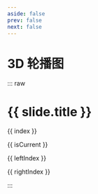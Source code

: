 ```yaml
---
aside: false
prev: false
next: false
---
```


# 3D 轮播图

::: raw

<script setup lang="ts">
import Carousel3D from "./Carousel3D/Carousel3D.vue"
import CarouselSlide from "./Carousel3D/CarouselSlide.vue"

const slides = [
  {
    title: "Slide 1",
    desc: "Lorem ipsum dolor sit amet, consectetur adipisicing elit. Enim, maxime.",
    src: "https://placehold.it/360x270"
  },
  {
    title: "Slide 2",
    desc: "Lorem ipsum dolor sit amet ",
    src: "https://placehold.it/360x270"
  },
  {
    title: "Slide 3",
    desc: "Lorem ipsum dolor sit amet, consectetur adipisicing elit. ",
    src: "https://placehold.it/360x270"
  },
  {
    title: "Slide 4",
    desc: "Lorem ipsum dolor sit amet,  Enim, maxime.",
    src: "https://placehold.it/360x270"
  },
  {
    title: "Slide 5",
    desc: "Lorem ipsum dolor sit amet, consectetur adipisicing elit. Enim, maxime.",
    src: "https://placehold.it/360x270"
  },
  {
    title: "Slide 6",
    desc: "Lorem ipsum dolor sit amet, consectetur adipisicing elit. Enim, maxime.",
    src: "https://placehold.it/360x270"
  },
  {
    title: "Slide 7",
    desc: "Lorem ipsum dolor sit amet, consectetur adipisicing elit. Enim, maxime.",
    src: "https://placehold.it/360x270"
  },
  {
    title: "Slide 8",
    desc: "Lorem ipsum dolor sit amet, consectetur adipisicing elit. Enim, maxime.",
    src: "https://placehold.it/360x270"
  },
  {
    title: "Slide 9",
    desc: "Lorem ipsum dolor sit amet, consectetur adipisicing elit. Enim, maxime.",
    src: "https://placehold.it/360x270"
  },
  {
    title: "Slide 10",
    desc: "Lorem ipsum dolor sit amet, consectetur adipisicing elit. Enim, maxime.",
    src: "https://placehold.it/360x270"
  }
]
</script>

<Carousel3D display="5" startIndex="4" :width="150" :height="200" :perspective="0">
  <CarouselSlide
    v-for="(slide, i) in slides"
    :index="i"
    :key="i"
    #default="{ index, isCurrent, leftIndex, rightIndex }"
  >
    <h1>{{ slide.title }}</h1>
    <p>{{ index }}</p>
    <p>{{ isCurrent }}</p>
    <p>{{ leftIndex }}</p>
    <p>{{ rightIndex }}</p>
  </CarouselSlide>
</Carousel3D>

<style scoped>
.carousel-3d-container {
  height: 220px !important;
}
.current {
  box-shadow: 0px 0px 20px 5px #ffdf5e;
}
</style>

:::
